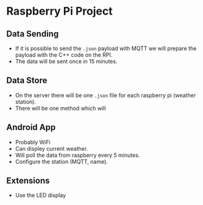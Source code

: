 # Raspberry Pi Project

## Data Sending
- If it is possible to send the `.json` payload with MQTT we will prepare the payload with the C++ code on the RPI.
- The data will be sent once in 15 minutes.


## Data Store
- On the server there will be one `.json` file for each raspberry pi (weather station).
- There will be one method which will


## Android App
- Probably WiFi
- Can displey current weather.
- Will poll the data from raspberry every 5 minutes.
- Configure the station (MQTT, name).


## Extensions
- Use the LED display
